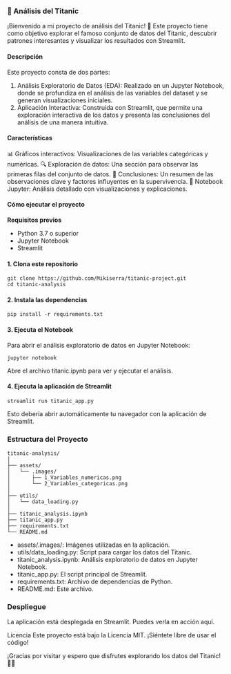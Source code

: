 ### 🚢 Análisis del Titanic
¡Bienvenido a mi proyecto de análisis del Titanic! 🌊 
Este proyecto tiene como objetivo explorar el famoso conjunto de datos del Titanic, descubrir patrones interesantes y visualizar los resultados con Streamlit.

#### Descripción
Este proyecto consta de dos partes:

1. Análisis Exploratorio de Datos (EDA): Realizado en un Jupyter Notebook, donde se profundiza en el análisis de las variables del dataset y se generan visualizaciones iniciales.
2. Aplicación Interactiva: Construida con Streamlit, que permite una exploración interactiva de los datos y presenta las conclusiones del análisis de una manera intuitiva.

#### Características

📊 Gráficos interactivos: Visualizaciones de las variables categóricas y numéricas.
🔍 Exploración de datos: Una sección para observar las primeras filas del conjunto de datos.
📝 Conclusiones: Un resumen de las observaciones clave y factores influyentes en la supervivencia.
📔 Notebook Jupyter: Análisis detallado con visualizaciones y explicaciones.

#### Cómo ejecutar el proyecto

**Requisitos previos**
- Python 3.7 o superior
- Jupyter Notebook
- Streamlit

#### 1. Clona este repositorio


```
git clone https://github.com/Mikiserra/titanic-project.git
cd titanic-analysis
```
#### 2. Instala las dependencias

```
pip install -r requirements.txt
```

#### 3. Ejecuta el Notebook
Para abrir el análisis exploratorio de datos en Jupyter Notebook:

```
jupyter notebook
```
Abre el archivo titanic.ipynb para ver y ejecutar el análisis.

#### 4. Ejecuta la aplicación de Streamlit
```
streamlit run titanic_app.py
```
Esto debería abrir automáticamente tu navegador con la aplicación de Streamlit.

### Estructura del Proyecto
```
titanic-analysis/
│
├── assets/
│   └── .images/
│       ├── 1_Variables_numericas.png
│       └── 2_Variables_categoricas.png
│
├── utils/
│   └── data_loading.py
│
├── titanic_analysis.ipynb
├── titanic_app.py
├── requirements.txt
└── README.md
```
- assets/.images/: Imágenes utilizadas en la aplicación.
- utils/data_loading.py: Script para cargar los datos del Titanic.
- titanic_analysis.ipynb: Análisis exploratorio de datos en Jupyter Notebook.
- titanic_app.py: El script principal de Streamlit.
- requirements.txt: Archivo de dependencias de Python.
- README.md: Este archivo.

### Despliegue
La aplicación está desplegada en Streamlit. Puedes verla en acción aquí.





Licencia
Este proyecto está bajo la Licencia MIT. ¡Siéntete libre de usar el código!

¡Gracias por visitar y espero que disfrutes explorando los datos del Titanic! 🚢✨

